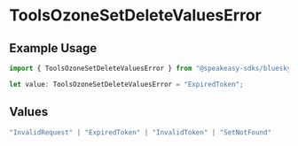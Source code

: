 # ToolsOzoneSetDeleteValuesError

## Example Usage

```typescript
import { ToolsOzoneSetDeleteValuesError } from "@speakeasy-sdks/bluesky/models/errors";

let value: ToolsOzoneSetDeleteValuesError = "ExpiredToken";
```

## Values

```typescript
"InvalidRequest" | "ExpiredToken" | "InvalidToken" | "SetNotFound"
```